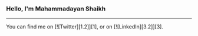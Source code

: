 <h3><b>Hello, I'm Mahammadayan Shaikh</b></h3>
<hr>
You can find me on [![Twitter][1.2]][1], or on [![LinkedIn][3.2]][3].

<!-- Icons -->

[1.2]: http://i.imgur.com/wWzX9uB.png (twitter icon without padding)
[2.2]: https://raw.githubusercontent.com/MartinHeinz/MartinHeinz/master/linkedin-3-16.png (LinkedIn icon without padding)

<!-- Links to your social media accounts -->

[1]: https://twitter.com/ayan_shaikh_18
[2]: https://www.linkedin.com/in/heinz-martin/
